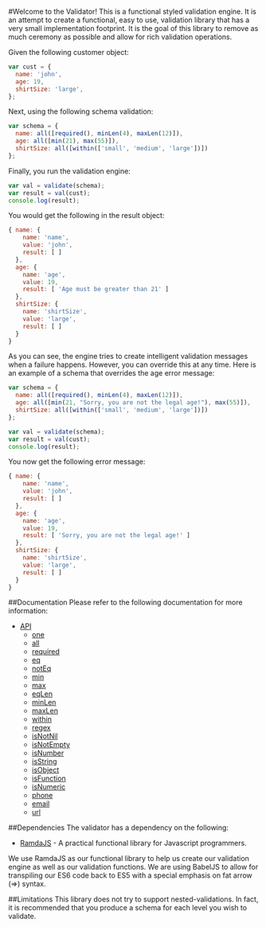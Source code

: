 #Welcome to the Validator!
This is a functional styled validation engine.  It is an attempt to create a functional, easy to use, validation library that has a very small implementation footprint.  It is the goal of this library to remove as much ceremony as possible and allow for rich validation operations.

Given the following customer object:

``` javascript
var cust = {
  name: 'john',
  age: 19,
  shirtSize: 'large',
};
```

Next, using the following schema validation:

``` javascript
var schema = {
  name: all([required(), minLen(4), maxLen(12)]),
  age: all([min(21), max(55)]),
  shirtSize: all([within(['small', 'medium', 'large'])])
};
```

Finally, you run the validation engine:

``` javascript
var val = validate(schema);
var result = val(cust);
console.log(result);
```

You would get the following in the result object:

``` javascript
{ name: { 
    name: 'name', 
    value: 'john', 
    result: [ ] 
  },
  age: { 
    name: 'age',
    value: 19,
    result: [ 'Age must be greater than 21' ] 
  },
  shirtSize: { 
    name: 'shirtSize', 
    value: 'large', 
    result: [ ] 
  } 
}
```

As you can see, the engine tries to create intelligent validation messages when a failure happens.  However, you can override this at any time.  Here is an example of a schema that overrides the age error message:

``` javascript
var schema = {
  name: all([required(), minLen(4), maxLen(12)]),
  age: all([min(21, "Sorry, you are not the legal age!"), max(55)]),
  shirtSize: all([within(['small', 'medium', 'large'])])
};

var val = validate(schema);
var result = val(cust);
console.log(result);
```

You now get the following error message:

``` javascript
{ name: { 
    name: 'name', 
    value: 'john', 
    result: [ ] 
  },
  age: { 
    name: 'age',
    value: 19,
    result: [ 'Sorry, you are not the legal age!' ] 
  },
  shirtSize: { 
    name: 'shirtSize', 
    value: 'large', 
    result: [ ] 
  } 
}
```

##Documentation
Please refer to the following documentation for more information:

- [API](api)
  - [one](api#onetarget-fail)
  - [all](api#alltarget-fail)
  - [required](api#requiredtarget-fail)
  - [eq](api#eqtarget-fail)
  - [notEq](api#noteqtarget-fail)
  - [min](api#mintarget-fail)
  - [max](api#maxtarget-fail)
  - [eqLen](api#eqlentarget-fail)
  - [minLen](api#minlentarget-fail)
  - [maxLen](api#maxlentarget-fail)
  - [within](api#withintarget-fail)
  - [regex](api#regextarget-fail)
  - [isNotNil](api#isnotniltarget-fail)
  - [isNotEmpty](api#isnotemptytarget-fail)
  - [isNumber](api#isnumbertarget-fail)
  - [isString](api#isstringtarget-fail)
  - [isObject](api#isobjecttarget-fail)
  - [isFunction](api#isfunctiontarget-fail)
  - [isNumeric](api#isnumerictarget-fail)
  - [phone](api#phonetarget-fail)
  - [email](api#emailtarget-fail)
  - [url](api#urltarget-fail)

##Dependencies
The validator has a dependency on the following:

* [RamdaJS](http://ramdajs.com) - A practical functional library for Javascript programmers.

We use RamdaJS as our functional library to help us create our validation engine as well as our validation functions.  We are using BabelJS to allow for transpiling our ES6 code back to ES5 with a special emphasis on fat arrow (=>) syntax.  

##Limitations
This library does not try to support nested-validations.  In fact, it is recommended that you produce a schema for each level you wish to validate.
